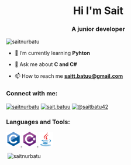 <h1 align="center">Hi I'm Sait</h1>
<h3 align="center">A junior developer</h3>

<p align="left"> <img src="https://komarev.com/ghpvc/?username=saitnurbatu&label=Profile%20views&color=0e75b6&style=flat" alt="saitnurbatu" /> </p>

- 🔭 I’m currently learning **Pyhton**

- 💬 Ask me about **C and C#**

- 📫 How to reach me **saitt.batuu@gmail.com**

<h3 align="left">Connect with me:</h3>
<p align="left">
<a href="https://linkedin.com/in/saitnurbatu" target="blank"><img align="center" src="https://raw.githubusercontent.com/rahuldkjain/github-profile-readme-generator/master/src/images/icons/Social/linked-in-alt.svg" alt="saitnurbatu" height="30" width="40" /></a>
<a href="https://instagram.com/sai̇t.batuu" target="blank"><img align="center" src="https://raw.githubusercontent.com/rahuldkjain/github-profile-readme-generator/master/src/images/icons/Social/instagram.svg" alt="sai̇t.batuu" height="30" width="40" /></a>
<a href="https://medium.com/@saitbatu42" target="blank"><img align="center" src="https://raw.githubusercontent.com/rahuldkjain/github-profile-readme-generator/master/src/images/icons/Social/medium.svg" alt="@saitbatu42" height="30" width="40" /></a>
</p>

<h3 align="left">Languages and Tools:</h3>
<p align="left"> <a href="https://www.cprogramming.com/" target="_blank" rel="noreferrer"> <img src="https://raw.githubusercontent.com/devicons/devicon/master/icons/c/c-original.svg" alt="c" width="40" height="40"/> </a> <a href="https://www.w3schools.com/cs/" target="_blank" rel="noreferrer"> <img src="https://raw.githubusercontent.com/devicons/devicon/master/icons/csharp/csharp-original.svg" alt="csharp" width="40" height="40"/> </a> <a href="https://www.java.com" target="_blank" rel="noreferrer"> <img src="https://raw.githubusercontent.com/devicons/devicon/master/icons/java/java-original.svg" alt="java" width="40" height="40"/> </a> </p>

<p>&nbsp;<img align="center" src="https://github-readme-stats.vercel.app/api?username=saitnurbatu&show_icons=true&locale=en" alt="saitnurbatu" /></p>

